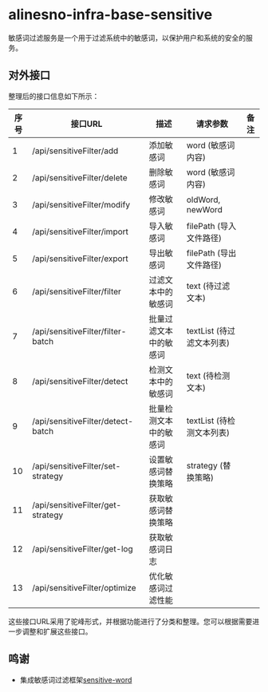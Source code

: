 # alinesno-infra-base-sensitive
敏感词过滤服务是一个用于过滤系统中的敏感词，以保护用户和系统的安全的服务。 

## 对外接口

整理后的接口信息如下所示：

| 序号 | 接口URL                      | 描述                         | 请求参数                      | 备注         |
|------|------------------------------|------------------------------|------------------------------|--------------|
| 1    | /api/sensitiveFilter/add     | 添加敏感词                   | word (敏感词内容)            |              |
| 2    | /api/sensitiveFilter/delete  | 删除敏感词                   | word (敏感词内容)            |              |
| 3    | /api/sensitiveFilter/modify  | 修改敏感词                   | oldWord, newWord             |              |
| 4    | /api/sensitiveFilter/import  | 导入敏感词                   | filePath (导入文件路径)     |              |
| 5    | /api/sensitiveFilter/export  | 导出敏感词                   | filePath (导出文件路径)     |              |
| 6    | /api/sensitiveFilter/filter  | 过滤文本中的敏感词           | text (待过滤文本)            |              |
| 7    | /api/sensitiveFilter/filter-batch | 批量过滤文本中的敏感词   | textList (待过滤文本列表)   |              |
| 8    | /api/sensitiveFilter/detect  | 检测文本中的敏感词           | text (待检测文本)            |              |
| 9    | /api/sensitiveFilter/detect-batch | 批量检测文本中的敏感词 | textList (待检测文本列表)   |              |
| 10   | /api/sensitiveFilter/set-strategy | 设置敏感词替换策略       | strategy (替换策略)        |              |
| 11   | /api/sensitiveFilter/get-strategy | 获取敏感词替换策略       |                              |              |
| 12   | /api/sensitiveFilter/get-log | 获取敏感词日志               |                              |              |
| 13   | /api/sensitiveFilter/optimize | 优化敏感词过滤性能         |                              |              |

这些接口URL采用了驼峰形式，并根据功能进行了分类和整理。您可以根据需要进一步调整和扩展这些接口。

## 鸣谢

- 集成敏感词过滤框架[sensitive-word](https://github.com/houbb/sensitive-word)
